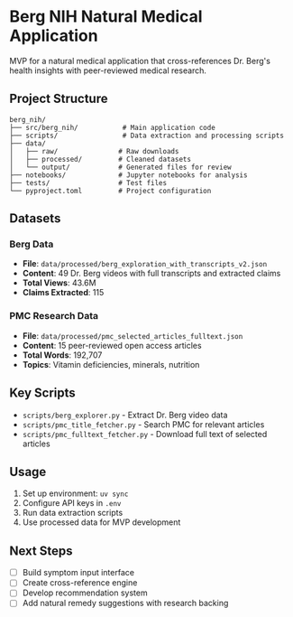 # Berg NIH Natural Medical Application

MVP for a natural medical application that cross-references Dr. Berg's health insights with peer-reviewed medical research.

## Project Structure

```
berg_nih/
├── src/berg_nih/           # Main application code
├── scripts/                # Data extraction and processing scripts
├── data/
│   ├── raw/               # Raw downloads
│   ├── processed/         # Cleaned datasets
│   └── output/            # Generated files for review
├── notebooks/             # Jupyter notebooks for analysis
├── tests/                 # Test files
└── pyproject.toml         # Project configuration
```

## Datasets

### Berg Data
- **File**: `data/processed/berg_exploration_with_transcripts_v2.json`
- **Content**: 49 Dr. Berg videos with full transcripts and extracted claims
- **Total Views**: 43.6M
- **Claims Extracted**: 115

### PMC Research Data
- **File**: `data/processed/pmc_selected_articles_fulltext.json`
- **Content**: 15 peer-reviewed open access articles
- **Total Words**: 192,707
- **Topics**: Vitamin deficiencies, minerals, nutrition

## Key Scripts

- `scripts/berg_explorer.py` - Extract Dr. Berg video data
- `scripts/pmc_title_fetcher.py` - Search PMC for relevant articles
- `scripts/pmc_fulltext_fetcher.py` - Download full text of selected articles

## Usage

1. Set up environment: `uv sync`
2. Configure API keys in `.env`
3. Run data extraction scripts
4. Use processed data for MVP development

## Next Steps

- [ ] Build symptom input interface
- [ ] Create cross-reference engine
- [ ] Develop recommendation system
- [ ] Add natural remedy suggestions with research backing
